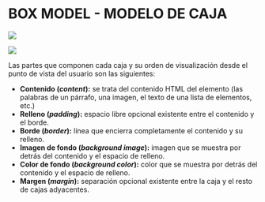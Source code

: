 # BOX MODEL - MODELO DE CAJA

![](https://desarrolladoresweb.org/wp-content/uploads/Ancho-total-del-modelo-de-caja-en-CSS-1.jpg)

![](https://uniwebsidad.com/static/libros/imagenes/css/f0403.gif)

Las partes que componen cada caja y su orden de visualización desde el punto de vista del usuario son las siguientes:

- **Contenido (*content*):** se trata del contenido HTML del elemento (las palabras de un párrafo, una imagen, el texto de una lista de elementos, etc.)
- **Relleno (*padding*):** espacio libre opcional existente entre el contenido y el borde.
- **Borde (*border*):** línea que encierra completamente el contenido y su relleno.
- **Imagen de fondo (*background image*):** imagen que se muestra por detrás del contenido y el espacio de relleno.
- **Color de fondo (*background color*):** color que se muestra por detrás del contenido y el espacio de relleno.
- **Margen (*margin*):** separación opcional existente entre la caja y el resto de cajas adyacentes.

